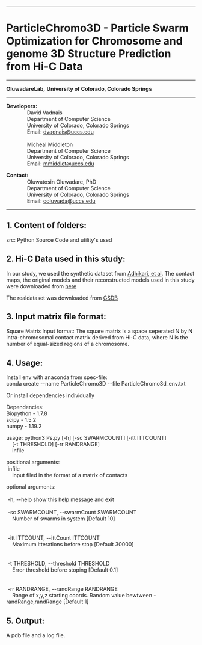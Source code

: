 ------------------------------------------------------------------------------------------------------------------------------------
# ParticleChromo3D -  Particle Swarm Optimization for Chromosome and genome 3D Structure Prediction from Hi-C Data  
------------------------------------------------------------------------------------------------------------------------------------
**OluwadareLab,**
**University of Colorado, Colorado Springs**

----------------------------------------------------------------------
**Developers:** <br />
		 &nbsp;&nbsp;&nbsp;&nbsp;&nbsp;&nbsp;&nbsp;&nbsp;&nbsp;&nbsp;&nbsp;&nbsp;&nbsp;&nbsp;David Vadnais<br />
		 &nbsp;&nbsp;&nbsp;&nbsp;&nbsp;&nbsp;&nbsp;&nbsp;&nbsp;&nbsp;&nbsp;&nbsp;&nbsp;&nbsp;Department of Computer Science <br />
		 &nbsp;&nbsp;&nbsp;&nbsp;&nbsp;&nbsp;&nbsp;&nbsp;&nbsp;&nbsp;&nbsp;&nbsp;&nbsp;&nbsp;University of Colorado, Colorado Springs <br />
		 &nbsp;&nbsp;&nbsp;&nbsp;&nbsp;&nbsp;&nbsp;&nbsp;&nbsp;&nbsp;&nbsp;&nbsp;&nbsp;&nbsp;Email: dvadnais@uccs.edu <br /><br />
		 &nbsp;&nbsp;&nbsp;&nbsp;&nbsp;&nbsp;&nbsp;&nbsp;&nbsp;&nbsp;&nbsp;&nbsp;&nbsp;&nbsp;Micheal Middleton<br />
		 &nbsp;&nbsp;&nbsp;&nbsp;&nbsp;&nbsp;&nbsp;&nbsp;&nbsp;&nbsp;&nbsp;&nbsp;&nbsp;&nbsp;Department of Computer Science <br />
		 &nbsp;&nbsp;&nbsp;&nbsp;&nbsp;&nbsp;&nbsp;&nbsp;&nbsp;&nbsp;&nbsp;&nbsp;&nbsp;&nbsp;University of Colorado, Colorado Springs <br />
		 &nbsp;&nbsp;&nbsp;&nbsp;&nbsp;&nbsp;&nbsp;&nbsp;&nbsp;&nbsp;&nbsp;&nbsp;&nbsp;&nbsp;Email: mmiddlet@uccs.edu 

**Contact:** <br />
		 &nbsp;&nbsp;&nbsp;&nbsp;&nbsp;&nbsp;&nbsp;&nbsp;&nbsp;&nbsp;&nbsp;&nbsp;&nbsp;&nbsp;Oluwatosin Oluwadare, PhD <br />
		 &nbsp;&nbsp;&nbsp;&nbsp;&nbsp;&nbsp;&nbsp;&nbsp;&nbsp;&nbsp;&nbsp;&nbsp;&nbsp;&nbsp;Department of Computer Science <br />
		 &nbsp;&nbsp;&nbsp;&nbsp;&nbsp;&nbsp;&nbsp;&nbsp;&nbsp;&nbsp;&nbsp;&nbsp;&nbsp;&nbsp;University of Colorado, Colorado Springs <br />
		 &nbsp;&nbsp;&nbsp;&nbsp;&nbsp;&nbsp;&nbsp;&nbsp;&nbsp;&nbsp;&nbsp;&nbsp;&nbsp;&nbsp;Email: ooluwada@uccs.edu 
     
--------------------------------------------------------------------	

**1.	Content of folders:**
-----------------------------------------------------------	
src: Python Source Code and utility's used

**2.	Hi-C Data used in this study:**
-----------------------------------------------------------
In our study, we used the synthetic dataset from [Adhikari, et al](https://doi.org/10.1186/s12864-016-3210-4). The contact maps, the original models and their reconstructed models used in this study were downloaded from [here](http://sysbio.rnet.missouri.edu/bdm_download/chromosome3d/unzipped/Input/Synthetic/)

The realdataset was downloaded from [GSDB](http://sysbio.rnet.missouri.edu/3dgenome/GSDB/details.php?id=GM12878)

**3.	Input matrix file format:**
-----------------------------------------------------------

Square Matrix Input format: The square matrix is a space seperated N by N intra-chromosomal contact matrix derived from Hi-C data, where N is the number of equal-sized regions of a chromosome.

**4.	Usage:**
-----------------------------------------------------------

Install env with anaconda from spec-file: <br />
conda create --name ParticleChromo3D --file ParticleChromo3d_env.txt

Or install dependencies individually <br />

Dependencies: <br />
Biopython - 1.7.8 <br />
scipy - 1.5.2 <br />
numpy - 1.19.2 <br />

usage: python3 Ps.py [-h] [-sc SWARMCOUNT] [-itt ITTCOUNT]<br />
			&nbsp;&nbsp;&nbsp;&nbsp;[-t THRESHOLD] [-rr RANDRANGE]<br />
			&nbsp;&nbsp;&nbsp;&nbsp;infile

positional arguments: <br />
&nbsp;infile  <br />
	&nbsp;&nbsp;&nbsp;&nbsp;Input filed in the format of a matrix of contacts <br />

optional arguments: <br />	
	&nbsp;-h, --help  show this help message and exit<br /><br />
	&nbsp;-sc SWARMCOUNT, --swarmCount SWARMCOUNT <br />
		&nbsp;&nbsp;&nbsp;&nbsp;Number of swarms in system [Default 10] <br /><br />	
	&nbsp;-itt ITTCOUNT, --ittCount ITTCOUNT <br />
		&nbsp;&nbsp;&nbsp;&nbsp;Maximum itterations before stop [Default 30000] <br /><br />	
	&nbsp;-t THRESHOLD, --threshold THRESHOLD <br />
		&nbsp;&nbsp;&nbsp;&nbsp;Error threshold before stoping [Default 0.1] <br /><br />	
	&nbsp;-rr RANDRANGE, --randRange RANDRANGE <br />
		&nbsp;&nbsp;&nbsp;&nbsp;Range of x,y,z starting coords. Random value bewtween -randRange,randRange [Default 1] <br />

	
	

**5.	Output:**
-----------------------------------------------------------
A pdb file and a log file.

